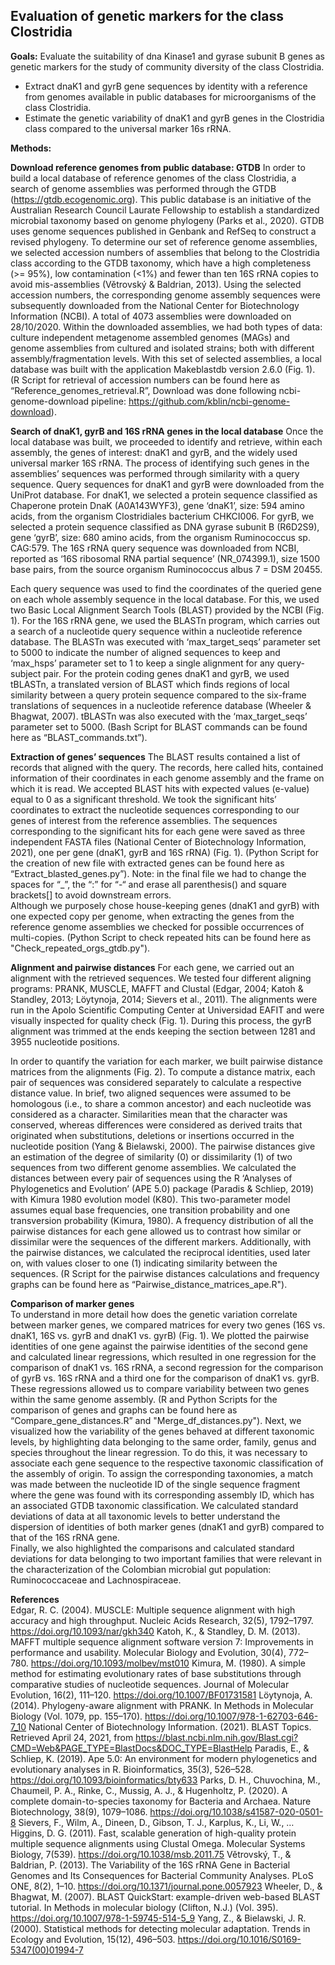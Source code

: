 ## Evaluation of genetic markers for the class Clostridia 

**Goals:**
Evaluate the suitability of dna Kinase1 and gyrase subunit B genes as genetic markers for the study of community diversity of the class Clostridia.
-	Extract dnaK1 and gyrB gene sequences by identity with a reference from genomes available in public databases for microorganisms of the class Clostridia.
-	Estimate the genetic variability of dnaK1 and gyrB genes in the Clostridia class compared to the universal marker 16s rRNA.


**Methods:**

**Download reference genomes from public database: GTDB**
In order to build a local database of reference genomes of the class Clostridia, a search of genome assemblies was performed through the GTDB (https://gtdb.ecogenomic.org). This public database is an initiative of the Australian Research Council Laurate Fellowship to establish a standardized microbial taxonomy based on genome phylogeny (Parks et al., 2020). GTDB uses genome sequences published in Genbank and RefSeq to construct a revised phylogeny. To determine our set of reference genome assemblies, we selected accession numbers of assemblies that belong to the Clostridia class according to the GTDB taxonomy, which have a high completeness (>= 95%), low contamination (<1%) and fewer than ten 16S rRNA copies to avoid mis-assemblies (Větrovský & Baldrian, 2013). Using the selected accession numbers, the corresponding genome assembly sequences were subsequently downloaded from the National Center for Biotechnology Information (NCBI). A total of 4073 assemblies were downloaded on 28/10/2020. Within the downloaded assemblies, we had both types of data: culture independent metagenome assembled genomes (MAGs) and genome assemblies from cultured and isolated strains; both with different assembly/fragmentation levels. With this set of selected assemblies, a local database was built with the application Makeblastdb version 2.6.0 (Fig. 1). (R Script for retrieval of accession numbers can be found here as “Reference_genomes_retrieval.R”, Download was done following ncbi-genome-download pipeline: https://github.com/kblin/ncbi-genome-download).

**Search of dnaK1, gyrB and 16S rRNA genes in the local database**
Once the local database was built, we proceeded to identify and retrieve, within each assembly, the genes of interest: dnaK1 and gyrB, and the widely used universal marker 16S rRNA. The process of identifying such genes in the assemblies’ sequences was performed through similarity with a query sequence. Query sequences for dnaK1 and gyrB were downloaded from the UniProt database. For dnaK1, we selected a protein sequence classified as Chaperone protein DnaK (A0A143WYF3), gene ‘dnaK1’, size: 594 amino acids, from the organism Clostridiales bacterium CHKCI006. For gyrB, we selected a protein sequence classified as DNA gyrase subunit B (R6D2S9), gene ‘gyrB’, size: 680 amino acids, from the organism Ruminococcus sp. CAG:579. The 16S rRNA query sequence was downloaded from NCBI, reported as ‘16S ribosomal RNA partial sequence’ (NR_074399.1), size 1500 base pairs, from the source organism Ruminococcus albus 7 = DSM 20455.

Each query sequence was used to find the coordinates of the queried gene on each whole assembly sequence in the local database. For this, we used two Basic Local Alignment Search Tools (BLAST) provided by the NCBI (Fig. 1). For the 16S rRNA gene, we used the BLASTn program, which carries out a search of a nucleotide query sequence within a nucleotide reference database. The BLASTn was executed with ‘max_target_seqs’ parameter set to 5000 to indicate the number of aligned sequences to keep and ‘max_hsps’ parameter set to 1 to keep a single alignment for any query-subject pair. For the protein coding genes dnaK1 and gyrB, we used tBLASTn, a translated version of BLAST which finds regions of local similarity between a query protein sequence compared to the six-frame translations of sequences in a nucleotide reference database (Wheeler & Bhagwat, 2007). tBLASTn was also executed with the ‘max_target_seqs’ parameter set to 5000. (Bash Script for BLAST commands can be found here as “BLAST_commands.txt”).

**Extraction of genes’ sequences**
The BLAST results contained a list of records that aligned with the query. The records, here called hits, contained information of their coordinates in each genome assembly and the frame on which it is read. We accepted BLAST hits with expected values (e-value) equal to 0 as a significant threshold. We took the significant hits’ coordinates to extract the nucleotide sequences corresponding to our genes of interest from the reference assemblies. The sequences corresponding to the significant hits for each gene were saved as three independent FASTA files (National Center of Biotechnology Information, 2021), one per gene (dnaK1, gyrB and 16S rRNA) (Fig. 1). (Python Script for the creation of new file with extracted genes can be found here as “Extract_blasted_genes.py”). 
Note: in the final file we had to change the spaces for “_”, the “:” for “-“ and erase all parenthesis() and square brackets[] to avoid downstream errors.   
Although we purposely chose house-keeping genes (dnaK1 and gyrB) with one expected copy per genome, when extracting the genes from the reference genome assemblies we checked for possible occurrences of multi-copies. (Python Script to check repeated hits can be found here as "Check_repeated_orgs_gtdb.py").

**Alignment and pairwise distances**
For each gene, we carried out an alignment with the retrieved sequences. We tested four different aligning programs: PRANK, MUSCLE, MAFFT and Clustal (Edgar, 2004; Katoh & Standley, 2013; Löytynoja, 2014; Sievers et al., 2011). The alignments were run in the Apolo Scientific Computing Center at Universidad EAFIT and were visually inspected for quality check (Fig. 1). During this process, the gyrB alignment was trimmed at the ends keeping the section between 1281 and 3955 nucleotide positions.

In order to quantify the variation for each marker, we built pairwise distance matrices from the alignments (Fig. 2). To compute a distance matrix, each pair of sequences was considered separately to calculate a respective distance value. In brief, two aligned sequences were assumed to be homologous (i.e., to share a common ancestor) and each nucleotide was considered as a character. Similarities mean that the character was conserved, whereas differences were considered as derived traits that originated when substitutions, deletions or insertions occurred in the nucleotide position (Yang & Bielawski, 2000). The pairwise distances give an estimation of the degree of similarity (0) or dissimilarity (1) of two sequences from two different genome assemblies. We calculated the distances between every pair of sequences using the R ‘Analyses of Phylogenetics and Evolution’ (APE 5.0) package (Paradis & Schliep, 2019) with Kimura 1980 evolution model (K80). This two-parameter model assumes equal base frequencies, one transition probability and one transversion probability (Kimura, 1980). 
A frequency distribution of all the pairwise distances for each gene allowed us to contrast how similar or dissimilar were the sequences of the different markers. Additionally, with the pairwise distances, we calculated the reciprocal identities, used later on, with values closer to one (1) indicating similarity between the sequences. (R Script for the pairwise distances calculations and frequency graphs can be found here as “Pairwise_distance_matrices_ape.R").

**Comparison of marker genes**  
To understand in more detail how does the genetic variation correlate between marker genes, we compared matrices for every two genes (16S vs. dnaK1, 16S vs. gyrB and dnaK1 vs. gyrB) (Fig. 1). We plotted the pairwise identities of one gene against the pairwise identities of the second gene and calculated linear regressions, which resulted in one regression for the comparison of dnaK1 vs. 16S rRNA, a second regression for the comparison of gyrB vs. 16S rRNA and a third one for the comparison of dnaK1 vs. gyrB. These regressions allowed us to compare variability between two genes within the same genome assembly. (R and Python Scripts for the comparison of genes and graphs can be found here as “Compare_gene_distances.R” and "Merge_df_distances.py").
Next, we visualized how the variability of the genes behaved at different taxonomic levels, by highlighting data belonging to the same order, family, genus and species throughout the linear regression. To do this, it was necessary to associate each gene sequence to the respective taxonomic classification of the assembly of origin. To assign the corresponding taxonomies, a match was made between the nucleotide ID of the single sequence fragment where the gene was found with its corresponding assembly ID, which has an associated GTDB taxonomic classification. We calculated standard deviations of data at all taxonomic levels to better understand the dispersion of identities of both marker genes (dnaK1 and gyrB) compared to that of the 16S rRNA gene.  
Finally, we also highlighted the comparisons and calculated standard deviations for data belonging to two important families that were relevant in the characterization of the Colombian microbial gut population: Ruminococcaceae and Lachnospiraceae. 


**References**  
Edgar, R. C. (2004). MUSCLE: Multiple sequence alignment with high accuracy and high throughput. Nucleic Acids Research, 32(5), 1792–1797. https://doi.org/10.1093/nar/gkh340
Katoh, K., & Standley, D. M. (2013). MAFFT multiple sequence alignment software version 7: Improvements in performance and usability. Molecular Biology and Evolution, 30(4), 772–780. https://doi.org/10.1093/molbev/mst010
Kimura, M. (1980). A simple method for estimating evolutionary rates of base substitutions through comparative studies of nucleotide sequences. Journal of Molecular Evolution, 16(2), 111–120. https://doi.org/10.1007/BF01731581
Löytynoja, A. (2014). Phylogeny-aware alignment with PRANK. In Methods in Molecular Biology (Vol. 1079, pp. 155–170). https://doi.org/10.1007/978-1-62703-646-7_10
National Center of Biotechnology Information. (2021). BLAST Topics. Retrieved April 24, 2021, from https://blast.ncbi.nlm.nih.gov/Blast.cgi?CMD=Web&PAGE_TYPE=BlastDocs&DOC_TYPE=BlastHelp
Paradis, E., & Schliep, K. (2019). Ape 5.0: An environment for modern phylogenetics and evolutionary analyses in R. Bioinformatics, 35(3), 526–528. https://doi.org/10.1093/bioinformatics/bty633
Parks, D. H., Chuvochina, M., Chaumeil, P. A., Rinke, C., Mussig, A. J., & Hugenholtz, P. (2020). A complete domain-to-species taxonomy for Bacteria and Archaea. Nature Biotechnology, 38(9), 1079–1086. https://doi.org/10.1038/s41587-020-0501-8
Sievers, F., Wilm, A., Dineen, D., Gibson, T. J., Karplus, K., Li, W., … Higgins, D. G. (2011). Fast, scalable generation of high-quality protein multiple sequence alignments using Clustal Omega. Molecular Systems Biology, 7(539). https://doi.org/10.1038/msb.2011.75
Větrovský, T., & Baldrian, P. (2013). The Variability of the 16S rRNA Gene in Bacterial Genomes and Its Consequences for Bacterial Community Analyses. PLoS ONE, 8(2), 1–10. https://doi.org/10.1371/journal.pone.0057923
Wheeler, D., & Bhagwat, M. (2007). BLAST QuickStart: example-driven web-based BLAST tutorial. In Methods in molecular biology (Clifton, N.J.) (Vol. 395). https://doi.org/10.1007/978-1-59745-514-5_9
Yang, Z., & Bielawski, J. R. (2000). Statistical methods for detecting molecular adaptation. Trends in Ecology and Evolution, 15(12), 496–503. https://doi.org/10.1016/S0169-5347(00)01994-7



